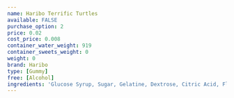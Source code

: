 ```yaml
---
name: Haribo Terrific Turtles
available: FALSE
purchase_option: 2
price: 0.02
cost_price: 0.008
container_water_weight: 919
container_sweets_weight: 0
weight: 0
brand: Haribo
type: [Gummy]
free: [Alcohol]
ingredients: 'Glucose Syrup, Sugar, Gelatine, Dextrose, Citric Acid, Flavouring, Fruit and Plant Concentrates: Apple, Kiwi, Lemon, MangoNettle, Orange, Passion Fruit, Spinach; Colour: Copper Complexes of Chlorophyll, Glazing Agents: Vegetable Oil, BeeswaxCarnauba Wax; Invert Sugar Syrup, Fruit Extract: Carob'
---
```

